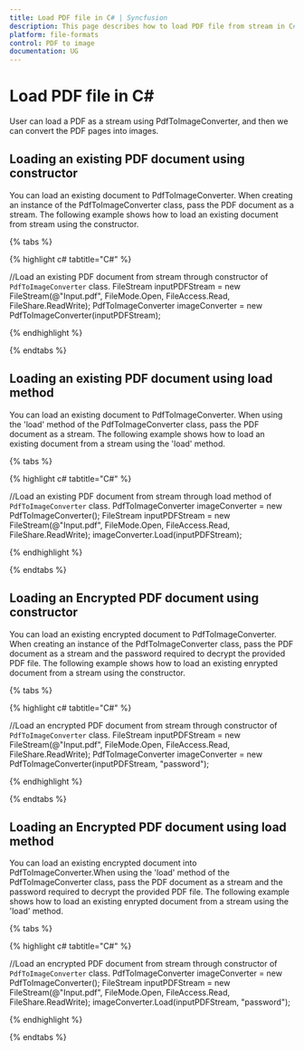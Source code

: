 ```yaml
---
title: Load PDF file in C# | Syncfusion
description: This page describes how to load PDF file from stream in C# using Syncfusion PDF to image converter library.
platform: file-formats
control: PDF to image
documentation: UG
---
```

# Load PDF file in C#

User can load a PDF as a stream using PdfToImageConverter, and then we can convert the PDF pages into images.

## Loading an existing PDF document using constructor

You can load an existing document to PdfToImageConverter. When creating an instance of the PdfToImageConverter class, pass the PDF document as a stream. The following example shows how to load an existing document from stream using the constructor.

{% tabs %} 

{% highlight c# tabtitle="C#" %}

//Load an existing PDF document from stream through constructor of `PdfToImageConverter` class. 
FileStream inputPDFStream = new FileStream(@"Input.pdf", FileMode.Open, FileAccess.Read, FileShare.ReadWrite);
PdfToImageConverter imageConverter = new PdfToImageConverter(inputPDFStream);

{% endhighlight %}

{% endtabs %}

## Loading an existing PDF document using load method

You can load an existing document to PdfToImageConverter. When using the 'load' method of the PdfToImageConverter class, pass the PDF document as a stream. The following example shows how to load an existing document from a stream using the 'load' method.

{% tabs %} 

{% highlight c# tabtitle="C#" %}

//Load an existing PDF document from stream through load method of `PdfToImageConverter` class.
PdfToImageConverter imageConverter = new PdfToImageConverter();
FileStream inputPDFStream = new FileStream(@"Input.pdf", FileMode.Open, FileAccess.Read, FileShare.ReadWrite);
imageConverter.Load(inputPDFStream);

{% endhighlight %}

{% endtabs %}

## Loading an Encrypted PDF document using constructor

You can load an existing encrypted document to PdfToImageConverter. When creating an instance of the PdfToImageConverter class, pass the PDF document as a stream and the password required to decrypt the provided PDF file. The following example shows how to load an existing enrypted document from a stream using the constructor.

{% tabs %}

{% highlight c# tabtitle="C#" %}

//Load an encrypted PDF document from stream through constructor of `PdfToImageConverter` class. 
FileStream inputPDFStream = new FileStream(@"Input.pdf", FileMode.Open, FileAccess.Read, FileShare.ReadWrite);
PdfToImageConverter imageConverter = new PdfToImageConverter(inputPDFStream, "password");

{% endhighlight %}

{% endtabs %}

## Loading an Encrypted PDF document using load method

You can load an existing encrypted document into PdfToImageConverter.When using the 'load' method of the PdfToImageConverter class, pass the PDF document as a stream and the password required to decrypt the provided PDF file. The following example shows how to load an existing enrypted document from a stream using the 'load' method.

{% tabs %}

{% highlight c# tabtitle="C#" %}

//Load an encrypted PDF document from stream through constructor of `PdfToImageConverter` class.
PdfToImageConverter imageConverter = new PdfToImageConverter();
FileStream inputPDFStream = new FileStream(@"Input.pdf", FileMode.Open, FileAccess.Read, FileShare.ReadWrite);
imageConverter.Load(inputPDFStream, "password");

{% endhighlight %}

{% endtabs %}
